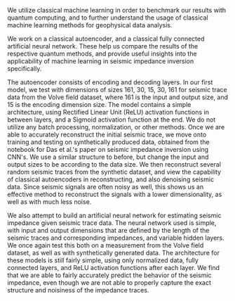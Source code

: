 We utilize classical machine learning in order to benchmark our results with quantum computing, and to further understand the usage of classical machine learning methods for geophysical data analysis. 

We work on a classical autoencoder, and a classical fully connected artificial neural network. These help us compare the results of the respective quantum methods, and provide useful insights into the applicability of machine learning in seismic impedance inversion specifically. 

The autoencoder consists of encoding and decoding layers. In our first model, we test with dimensions of sizes 161, 30, 15, 30, 161 for seismic trace data from the Volve field dataset, where 161 is the input and output size, and 15 is the encoding dimension size. The model contains a simple architecture, using Rectified Linear Unit (ReLU) activation functions in between layers, and a Sigmoid activation function at the end. We do not utilize any batch processing, normalization, or other methods. Once we are able to accurately reconstruct the initial seismic trace, we move onto training and testing on synthetically produced data, obtained from the notebook for Das et al.'s paper on seismic impedance inversion using CNN's. We use a similar structure to before, but change the input and output sizes to be according to the data size. We then reconstruct several random seismic traces from the synthetic dataset, and view the capability of classical autoencoders in reconstructing, and also denoising seismic data. Since seismic signals are often noisy as well, this shows us an effective method to reconstruct the signals with a lower dimensionality, as well as with much less noise. 

We also attempt to build an artificial neural network for estimating seismic impedance given seismic trace data. The neural network used is simple, with input and output dimensions that are defined by the length of the seismic traces and corresponding impedances, and variable hidden layers. We once again test this both on a measurement from the Volve field dataset, as well as with synthetically generated data. The architecture for these models is still fairly simple, using only normalized data, fully connected layers, and ReLU activation functions after each layer. We find that we are able to fairly accurately predict the behavior of the seismic impedance, even though we are not able to properly capture the exact structure and noisiness of the impedance traces.
